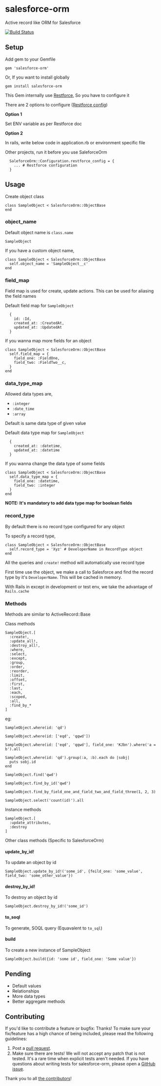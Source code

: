 # salesforce-orm
Active record like ORM for Salesforce

[![Build Status](https://travis-ci.org/NestAway/salesforce-orm.svg?branch=master)](https://travis-ci.org/NestAway/salesforce-orm)

## Setup

Add gem to your Gemfile

```
gem 'salesforce-orm'
```

Or, If you want to install globally

```
gem install salesforce-orm
```

This Gem internally use [Restforce](https://github.com/ejholmes/restforce), So you have to configure it

There are 2 options to configure ([Restforce config](https://github.com/ejholmes/restforce#initialization))

**Option 1**

Set ENV variable as per Restforce doc

**Option 2**

In rails, write below code in application.rb or environment specific file

Other projects, run it before you use SaleforceOrm

```
  SaleforceOrm::Configuration.restforce_config = {
    ... # Restforce configuration
  }
```

## Usage

Create object class

```
class SampleObject < SalesforceOrm::ObjectBase
end
```

### object_name

Default object name is `class.name`

```
SampleObject
```

If you have a custom object name,

```
class SampleObject < SalesforceOrm::ObjectBase
  self.object_name = 'SampleObject__c'
end
```

### field_map

Field map is used for create, update actions. This can be used for aliasing the field names

Default field map for `SampleObject`

```
  {
    id: :Id,
    created_at: :CreatedAt,
    updated_at: :UpdatedAt
  }
```

If you wanna map more fields for an object

```
class SampleObject < SalesforceOrm::ObjectBase
  self.field_map = {
    field_one: :FieldOne,
    field_two: :FieldTwo__c,
  }
end
```

### data_type_map

Allowed data types are,

- `:integer`
- `:date_time`
- `:array`

Default is same data type of given value

Default data type map for `SampleObject`

```
  {
    created_at: :datetime,
    updated_at: :datetime
  }
```

If you wanna change the data type of some fields

```
class SampleObject < SalesforceOrm::ObjectBase
  self.data_type_map = {
    field_one: :datetime,
    field_two: :integer
  }
end
```

**NOTE: It's mandatory to add data type map for boolean fields**

### record_type

By default there is no record type configured for any object

To specify a record type,

```
class SampleObject < SalesforceOrm::ObjectBase
  self.record_type = 'Xyz' # DeveloperName in RecordType object
end
```

All the queries and `create!` method will automatically use record type

First time use the object, we make a call to Salesforce and find the record type by it's `DeveloperName`. This will be cached in memory.

With Rails in except in development or test env, we take the advantage of `Rails.cache`

### Methods

Methods are similar to ActiveRecord::Base

Class methods

```
SampleObject.[
  :create!,
  :update_all!,
  :destroy_all!,
  :where,
  :select,
  :except,
  :group,
  :order,
  :reorder,
  :limit,
  :offset,
  :first,
  :last,
  :each,
  :scoped,
  :all,
  :find_by_*
]
```

eg:
```
SampleObject.where(id: 'qd')

SampleObject.where(id: ['eqd', 'qqwd'])

SampleObject.where(id: ['eqd', 'qqwd'], field_one: 'KJbn').where('a = b').all

SampleObject.where(id: 'qd').group(:a, :b).each do |sobj|
  puts sobj.id
end

SampleObject.find('qwd')

SampleObject.find_by_id('qwd')

SampleObject.find_by_field_one_and_field_two_and_field_three(1, 2, 3)

SampleObject.select('count(id)').all
```

Instance methods

```
SampleObject.[
  :update_attributes,
  :destroy
]
```

Other class methods (Specific to SalesforceOrm)

#### update_by_id!

To update an object by id

```
SampleObject.update_by_id!('some_id', {feild_one: 'some_value', field_two: 'some_other_value'})
```

#### destroy_by_id!

To destroy an object by id

```
SampleObject.destroy_by_id!('some_id')
```

#### to_soql

To generate, SOQL query (Equavalent to `to_sql`)

#### build

To create a new instance of SampleObject

```
SampleObject.build({id: 'some id', field_one: 'Some value'})
```

## Pending

- Default values
- Relationships
- More data types
- Better aggregate methods

## Contributing

If you'd like to contribute a feature or bugfix: Thanks! To make sure your
fix/feature has a high chance of being included, please read the following
guidelines:

1. Post a [pull request](https://github.com/NestAway/salesforce-orm/compare).
2. Make sure there are tests! We will not accept any patch that is not tested.
   It's a rare time when explicit tests aren't needed. If you have questions
   about writing tests for salesforce-orm, please open a
   [GitHub issue](https://github.com/NestAway/salesforce-orm/issues/new).

Thank you to all [the contributors](https://github.com/NestAway/salesforce-orm/graphs/contributors)!
